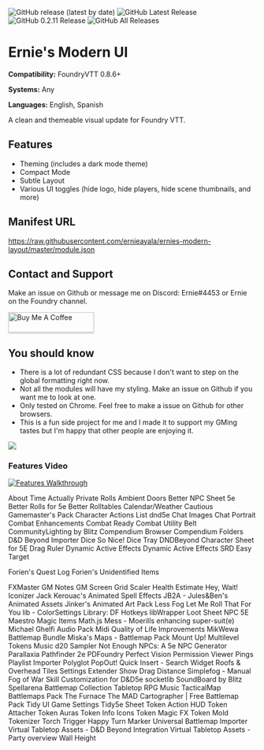 ![GitHub release (latest by date)](https://img.shields.io/github/v/release/ernieayala/ernies-modern-layout?style=flat-square)
![GitHub Latest Release](https://img.shields.io/github/downloads/ernieayala/ernies-modern-layout/latest/total?style=flat-square)
![GitHub 0.2.11 Release](https://img.shields.io/github/downloads/ernieayala/ernies-modern-layout/0.2.11/total?style=flat-square)
![GitHub All Releases](https://img.shields.io/github/downloads/ernieayala/ernies-modern-layout/total?style=flat-square)

# Ernie's Modern UI
**Compatibility:** FoundryVTT 0.8.6+

**Systems:** Any

**Languages:** English, Spanish

A clean and themeable visual update for Foundry VTT.

## Features
- Theming (includes a dark mode theme)
- Compact Mode
- Subtle Layout
- Various UI toggles (hide logo, hide players, hide scene thumbnails, and more)

## Manifest URL
https://raw.githubusercontent.com/ernieayala/ernies-modern-layout/master/module.json

## Contact and Support
Make an issue on Github or message me on Discord: Ernie#4453 or Ernie on the Foundry channel.

<a href="https://www.buymeacoffee.com/ernieayala" target="_blank"><img src="https://www.buymeacoffee.com/assets/img/custom_images/orange_img.png" alt="Buy Me A Coffee" style="height: 41px !important;width: 174px !important;box-shadow: 0px 3px 2px 0px rgba(190, 190, 190, 0.5) !important;-webkit-box-shadow: 0px 3px 2px 0px rgba(190, 190, 190, 0.5) !important;" ></a>

## You should know
- There is a lot of redundant CSS because I don't want to step on the global formatting right now.
- Not all the modules will have my styling. Make an issue on Github if you want me to look at one.
- Only tested on Chrome. Feel free to make a issue on Github for other browsers.
- This is a fun side project for me and I made it to support my GMing tastes but I'm happy that other people are enjoying it.

<img src="https://github.com/ernieayala/ernies-modern-layout/raw/master/images/eml-default.jpg"
     style="max-width: 100%;" />
     
### Features Video
[![Features Walkthrough](https://img.youtube.com/vi/bU7sclPTFQU/0.jpg)](https://www.youtube.com/watch?v=bU7sclPTFQU)

About Time
Actually Private Rolls
Ambient Doors
Better NPC Sheet 5e
Better Rolls for 5e
Better Rolltables
Calendar/Weather
Cautious Gamemaster's Pack
Character Actions List dnd5e
Chat Images
Chat Portrait
Combat Enhancements
Combat Ready
Combat Utility Belt
CommunityLighting by Blitz
Compendium Browser
Compendium Folders
D&D Beyond Importer
Dice So Nice!
Dice Tray
DNDBeyond Character Sheet for 5E
Drag Ruler
Dynamic Active Effects
Dynamic Active Effects SRD
Easy Target

Forien's Quest Log
Forien's Unidentified Items

FXMaster
GM Notes
GM Screen
Grid Scaler
Health Estimate
Hey, Wait!
Iconizer
Jack Kerouac's Animated Spell Effects
JB2A - Jules&Ben's Animated Assets
Jinker's Animated Art Pack
Less Fog
Let Me Roll That For You
lib - ColorSettings
Library: DF Hotkeys
libWrapper
Loot Sheet NPC 5E
Maestro
Magic Items
Math.js
Mess - Moerills enhancing super-suit(e)
Michael Ghelfi Audio Pack
Midi Quality of Life Improvements
MikWewa Battlemap Bundle
Miska's Maps - Battlemap Pack
Mount Up!
Multilevel Tokens
Music d20 Sampler
Not Enough NPCs: A 5e NPC Generator
Parallaxia
Pathfinder 2e
PDFoundry
Perfect Vision
Permission Viewer
Pings
Playlist Importer
Polyglot
PopOut!
Quick Insert - Search Widget
Roofs & Overhead Tiles
Settings Extender
Show Drag Distance
Simplefog - Manual Fog of War
Skill Customization for D&D5e
socketlib
SoundBoard by Blitz
Spellarena Battlemap Collection
Tabletop RPG Music
TacticalMap Battlemaps Pack
The Furnace
The MAD Cartographer | Free Battlemap Pack
Tidy UI Game Settings
Tidy5e Sheet
Token Action HUD
Token Attacher
Token Auras
Token Info Icons
Token Magic FX
Token Mold
Tokenizer
Torch
Trigger Happy
Turn Marker
Universal Battlemap Importer
Virtual Tabletop Assets - D&D Beyond Integration
Virtual Tabletop Assets - Party overview
Wall Height
